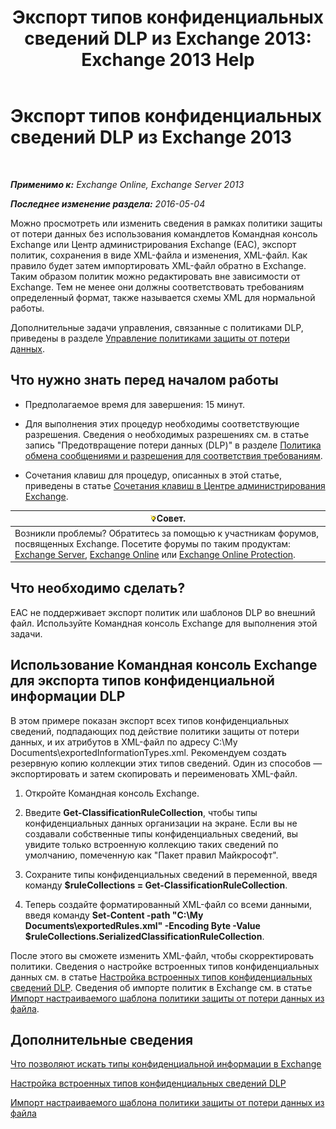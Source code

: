 ﻿---
title: 'Экспорт типов конфиденциальных сведений DLP из Exchange 2013: Exchange 2013 Help'
TOCTitle: Экспорт типов конфиденциальных сведений DLP из Exchange
ms:assetid: 8f02fbc2-dd1c-4276-be1a-517a43fe39b2
ms:mtpsurl: https://technet.microsoft.com/ru-ru/library/Dn479225(v=EXCHG.150)
ms:contentKeyID: 59636079
ms.date: 05/22/2018
mtps_version: v=EXCHG.150
ms.translationtype: MT
---

# Экспорт типов конфиденциальных сведений DLP из Exchange 2013

 

_**Применимо к:** Exchange Online, Exchange Server 2013_

_**Последнее изменение раздела:** 2016-05-04_

Можно просмотреть или изменить сведения в рамках политики защиты от потери данных без использования командлетов Командная консоль Exchange или Центр администрирования Exchange (EAC), экспорт политик, сохранения в виде XML-файла и изменения, XML-файл. Как правило будет затем импортировать XML-файл обратно в Exchange. Таким образом политик можно редактировать вне зависимости от Exchange. Тем не менее они должны соответствовать требованиям определенный формат, также называется схемы XML для нормальной работы.

Дополнительные задачи управления, связанные с политиками DLP, приведены в разделе [Управление политиками защиты от потери данных](manage-dlp-policies-exchange-2013-help.md).

## Что нужно знать перед началом работы

  - Предполагаемое время для завершения: 15 минут.

  - Для выполнения этих процедур необходимы соответствующие разрешения. Сведения о необходимых разрешениях см. в статье запись "Предотвращение потери данных (DLP)" в разделе [Политика обмена сообщениями и разрешения для соответствия требованиям](messaging-policy-and-compliance-permissions-exchange-2013-help.md).

  - Сочетания клавиш для процедур, описанных в этой статье, приведены в статье [Сочетания клавиш в Центре администрирования Exchange](keyboard-shortcuts-in-the-exchange-admin-center-exchange-online-protection-help.md).

<table>
<thead>
<tr class="header">
<th><img src="images/Bb124558.tip(EXCHG.150).gif" title="Совет" alt="Совет" />Совет.</th>
</tr>
</thead>
<tbody>
<tr class="odd">
<td>Возникли проблемы? Обратитесь за помощью к участникам форумов, посвященных Exchange. Посетите форумы по таким продуктам: <a href="https://go.microsoft.com/fwlink/p/?linkid=60612">Exchange Server</a>, <a href="https://go.microsoft.com/fwlink/p/?linkid=267542">Exchange Online</a> или <a href="https://go.microsoft.com/fwlink/p/?linkid=285351">Exchange Online Protection</a>.</td>
</tr>
</tbody>
</table>


## Что необходимо сделать?

EAC не поддерживает экспорт политик или шаблонов DLP во внешний файл. Используйте Командная консоль Exchange для выполнения этой задачи.

## Использование Командная консоль Exchange для экспорта типов конфиденциальной информации DLP

В этом примере показан экспорт всех типов конфиденциальных сведений, подпадающих под действие политики защиты от потери данных, и их атрибутов в XML-файл по адресу C:\\My Documents\\exportedInformationTypes.xml. Рекомендуем создать резервную копию коллекции этих типов сведений. Один из способов — экспортировать и затем скопировать и переименовать XML-файл.

1.  Откройте Командная консоль Exchange.

2.  Введите **Get-ClassificationRuleCollection**, чтобы типы конфиденциальных данных организации на экране. Если вы не создавали собственные типы конфиденциальных сведений, вы увидите только встроенную коллекцию таких сведений по умолчанию, помеченную как "Пакет правил Майкрософт".

3.  Сохраните типы конфиденциальных сведений в переменной, введя команду **$ruleCollections = Get-ClassificationRuleCollection**.

4.  Теперь создайте форматированный XML-файл со всеми данными, введя команду **Set-Content -path "C:\\My Documents\\exportedRules.xml" -Encoding Byte -Value $ruleCollections.SerializedClassificationRuleCollection**.

После этого вы сможете изменить XML-файл, чтобы скорректировать политики. Сведения о настройке встроенных типов конфиденциальных данных см. в статье [Настройка встроенных типов конфиденциальных сведений DLP](customize-the-built-in-dlp-sensitive-information-types-exchange-2013-help.md). Сведения об импорте политик в Exchange см. в статье [Импорт настраиваемого шаблона политики защиты от потери данных из файла](import-a-custom-dlp-policy-template-from-a-file-exchange-2013-help.md).

## Дополнительные сведения

[Что позволяют искать типы конфиденциальной информации в Exchange](what-the-sensitive-information-types-in-exchange-look-for-exchange-online-help.md)

[Настройка встроенных типов конфиденциальных сведений DLP](customize-the-built-in-dlp-sensitive-information-types-exchange-2013-help.md)

[Импорт настраиваемого шаблона политики защиты от потери данных из файла](import-a-custom-dlp-policy-template-from-a-file-exchange-2013-help.md)

